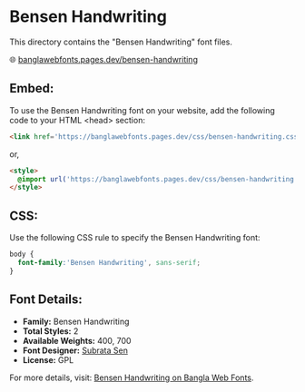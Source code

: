 # Bensen Handwriting

This directory contains the "Bensen Handwriting" font files.

🌐 [banglawebfonts.pages.dev/bensen-handwriting](https://banglawebfonts.pages.dev/bensen-handwriting/)

## Embed:
To use the Bensen Handwriting font on your website, add the following code to your HTML &lt;head&gt; section:
```html
<link href='https://banglawebfonts.pages.dev/css/bensen-handwriting.css' rel='stylesheet'>
```

or,
```html
<style>
  @import url('https://banglawebfonts.pages.dev/css/bensen-handwriting.css');
</style>
```

## CSS:
Use the following CSS rule to specify the Bensen Handwriting font:
```css
body {
  font-family:'Bensen Handwriting', sans-serif;
}
```

## Font Details:
- **Family:** Bensen Handwriting
- **Total Styles:** 2
- **Available Weights:** 400, 700
- **Font Designer:** [Subrata Sen](https://www.subratasen.com/)
- **License:** GPL

For more details, visit: [Bensen Handwriting on Bangla Web Fonts](https://banglawebfonts.pages.dev/bensen-handwriting/#about).